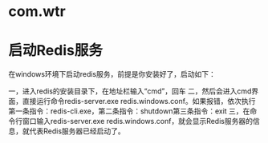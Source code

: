# com.wtr
# 启动Redis服务
在windows环境下启动redis服务，前提是你安装好了，启动如下：

一，进入redis的安装目录下，在地址栏输入“cmd”，回车
二，然后会进入cmd界面，直接运行命令redis-server.exe redis.windows.conf。如果报错，依次执行第一条指令：redis-cli.exe，第二条指令：shutdown第三条指令：exit
三，在命令行窗口输入redis-server.exe redis.windows.conf，就会显示Redis服务器的信息，就代表Redis服务器已经启动了。
